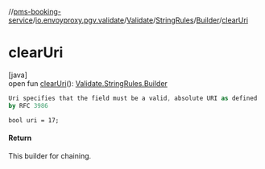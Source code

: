 //[pms-booking-service](../../../../../index.md)/[io.envoyproxy.pgv.validate](../../../index.md)/[Validate](../../index.md)/[StringRules](../index.md)/[Builder](index.md)/[clearUri](clear-uri.md)

# clearUri

[java]\
open fun [clearUri](clear-uri.md)(): [Validate.StringRules.Builder](index.md)

```kotlin
Uri specifies that the field must be a valid, absolute URI as defined
by RFC 3986

```
`bool uri = 17;`

#### Return

This builder for chaining.